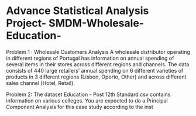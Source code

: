 # Advance Statistical Analysis Project- SMDM-Wholesale-Education-

Problem 1 :  Wholesale Customers Analysis
A wholesale distributor operating in different regions of Portugal has information on annual spending of several items in their stores across different regions and channels. The data consists of 440 large retailers’ annual spending on 6 different varieties of products in 3 different regions (Lisbon, Oporto, Other) and across different sales channel (Hotel, Retail).

Problem 2:
The dataset Education - Post 12th Standard.csv contains information on various colleges. You are expected to do a Principal Component
Analysis for this case study according to the inst
